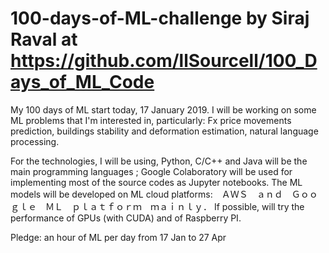 # 100-days-of-ML-challenge by Siraj Raval at https://github.com/llSourcell/100_Days_of_ML_Code

My 100 days of ML start today, 17 January 2019.
I will be working on some ML problems that I'm interested in, particularly: Fx price movements prediction, buildings stability and deformation estimation, natural language processing.

For the technologies, I will be using, Python, C/C++ and Java will be the main programming languages ; Google Colaboratory will be used for implementing most of the source codes as Jupyter notebooks.
The ML models will be developed on ML cloud platforms:　ＡＷＳ　ａｎｄ　Ｇｏｏｇｌｅ　ＭＬ　ｐｌａｔｆｏｒｍ　ｍａｉｎｌｙ．
If possible, will try the performance of GPUs (with CUDA) and of Raspberry PI.

Pledge: an hour of ML per day from 17 Jan to 27 Apr
